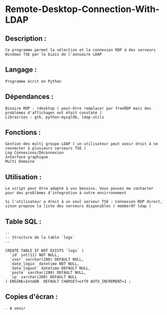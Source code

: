 Remote-Desktop-Connection-With-LDAP                                                                                                    
=====

Description :
---------
	Ce programme permet la sélection et la connexion RDP à des serveurs Windows TSE par le biais de l'annuaire LDAP

Langage : 
---------
	Programme écrit en Python 

Dépendances : 
---------
	Binaire RDP : rdesktop ( peut-être remplacer par freeRDP mais des problèmes d'affichages ont était constaté )
	Librairies : gtk, python-mysqldb, ldap-utils

Fonctions : 
---------
	Gestion des multi groupe LDAP ( un utilisateur peut avoir droit à se connecter à plusieurs serveurs TSE )
	Log Connexions/Déconnexion
	Interface graphique
	Multi Domaine

Utilisation :
---------
	Le script peut être adapté à vos besoins. Vous pouvez me contacter pour des problèmes d'integration à votre envirronement 

	Si l'utilisateur a droit à un seul serveur TSE : Connexion RDP direct, sinon propose la liste des serveurs disponibles ( memberOf ldap ) 

Table SQL : 
---------

	--
	-- Structure de la table `logs`
	--

	CREATE TABLE IF NOT EXISTS `logs` (
	  `id` int(11) NOT NULL,
	  `user` varchar(200) DEFAULT NULL,
	  `date_login` datetime NOT NULL,
	  `date_logout` datetime DEFAULT NULL,
	  `poste` varchar(200) DEFAULT NULL,
	  `ip` varchar(200) DEFAULT NULL
	) ENGINE=InnoDB  DEFAULT CHARSET=utf8 AUTO_INCREMENT=1 ;
	

Copies d'écran :
---------
	- A venir
